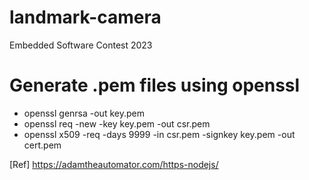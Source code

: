 # landmark-camera
Embedded Software Contest 2023

# Generate .pem files using openssl
- openssl genrsa -out key.pem
- openssl req -new -key key.pem -out csr.pem
- openssl x509 -req -days 9999 -in csr.pem -signkey key.pem -out cert.pem

[Ref] https://adamtheautomator.com/https-nodejs/